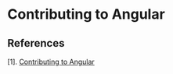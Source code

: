#  Contributing to Angular

## 

## References
[1]. [Contributing to Angular](https://github.com/angular/angular/blob/master/CONTRIBUTING.md)
